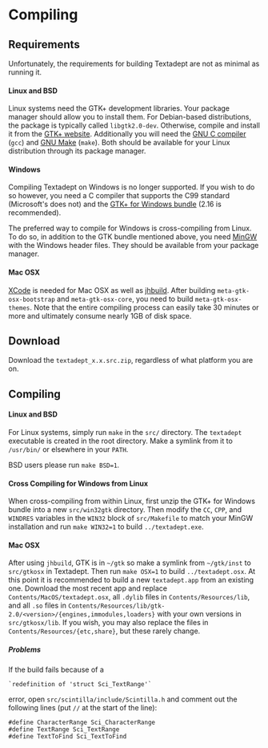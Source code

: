 # Compiling

## Requirements

Unfortunately, the requirements for building Textadept are not as minimal as
running it.

#### Linux and BSD

Linux systems need the GTK+ development libraries. Your package manager should
allow you to install them. For Debian-based distributions, the package is
typically called `libgtk2.0-dev`. Otherwise, compile and install it from the
[GTK+ website](http://www.gtk.org/download-linux.html). Additionally you will
need the [GNU C compiler](http://gcc.gnu.org) (`gcc`) and
[GNU Make](http://www.gnu.org/software/make/) (`make`). Both should be available
for your Linux distribution through its package manager.

#### Windows

Compiling Textadept on Windows is no longer supported. If you wish to do so
however, you need a C compiler that supports the C99 standard (Microsoft's does
not) and the [GTK+ for Windows bundle](http://www.gtk.org/download-windows.html)
(2.16 is recommended).

The preferred way to compile for Windows is cross-compiling from Linux. To do
so, in addition to the GTK bundle mentioned above, you need
[MinGW](http://mingw.org) with the Windows header files. They should be
available from your package manager.

#### Mac OSX

[XCode](http://developer.apple.com/TOOLS/xcode/) is needed for Mac OSX as well
as [jhbuild](http://sourceforge.net/apps/trac/gtk-osx/wiki/Build). After
building `meta-gtk-osx-bootstrap` and `meta-gtk-osx-core`, you need to build
`meta-gtk-osx-themes`. Note that the entire compiling process can easily take
30 minutes or more and ultimately consume nearly 1GB of disk space.

## Download

Download the `textadept_x.x.src.zip`, regardless of what platform you are on.

## Compiling

#### Linux and BSD

For Linux systems, simply run `make` in the `src/` directory. The `textadept`
executable is created in the root directory. Make a symlink from it to
`/usr/bin/` or elsewhere in your `PATH`.

BSD users please run `make BSD=1`.

#### Cross Compiling for Windows from Linux

When cross-compiling from within Linux, first unzip the GTK+ for Windows bundle
into a new `src/win32gtk` directory. Then modify the `CC`, `CPP`, and `WINDRES`
variables in the `WIN32` block of `src/Makefile` to match your MinGW
installation and run `make WIN32=1` to build `../textadept.exe`.

#### Mac OSX

After using `jhbuild`, GTK is in `~/gtk` so make a symlink from `~/gtk/inst` to
`src/gtkosx` in Textadept. Then run `make OSX=1` to build `../textadept.osx`. At
this point it is recommended to build a new `textadept.app` from an existing
one. Download the most recent app and replace `Contents/MacOS/textadept.osx`,
all `.dylib` files in `Contents/Resources/lib`, and all `.so` files in
`Contents/Resources/lib/gtk-2.0/<version>/{engines,immodules,loaders}` with your
own versions in `src/gtkosx/lib`. If you wish, you may also replace the files
in `Contents/Resources/{etc,share}`, but these rarely change.

##### Problems

If the build fails because of a

    `redefinition of 'struct Sci_TextRange'`

error, open `src/scintilla/include/Scintilla.h` and comment out the following
lines (put `//` at the start of the line):

    #define CharacterRange Sci_CharacterRange
    #define TextRange Sci_TextRange
    #define TextToFind Sci_TextToFind
